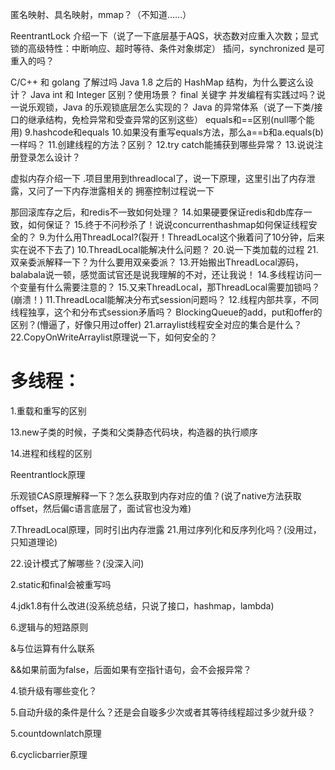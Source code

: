 
匿名映射、具名映射，mmap？（不知道……）

ReentrantLock 介绍一下（说了一下底层基于AQS，状态数对应重入次数；显式锁的高级特性：中断响应、超时等待、条件对象绑定）
插问，synchronized 是可重入的吗？

C/C++ 和 golang 了解过吗
Java 1.8 之后的 HashMap 结构，为什么要这么设计？
Java int 和 Integer 区别？使用场景？
final 关键字
并发编程有实践过吗？说一说乐观锁，Java 的乐观锁底层怎么实现的？
Java 的异常体系（说了一下类/接口的继承结构，免检异常和受查异常的区别这些）
equals和==区别(null哪个能用)
9.hashcode和equals
10.如果没有重写equals方法，那么a==b和a.equals(b)一样吗？
11.创建线程的方法？区别？
12.try catch能捕获到哪些异常？
13.说说注册登录怎么设计？

虚拟内存介绍一下
.项目里用到threadlocal了，说一下原理，这里引出了内存泄露，又问了一下内存泄露相关的
拥塞控制过程说一下

那回滚库存之后，和redis不一致如何处理？
14.如果硬要保证redis和db库存一致，如何保证？
15.终于不问秒杀了！说说concurrenthashmap如何保证线程安全的？
9.为什么用ThreadLocal?(裂开！ThreadLocal这个揪着问了10分钟，后来实在说不下去了)
10.ThreadLocal能解决什么问题？
20.说一下类加载的过程
21.双亲委派解释一下？为什么要用双亲委派？
13.开始搬出ThreadLocal源码，balabala说一顿，感觉面试官还是说我理解的不对，还让我说！
14.多线程访问一个变量有什么需要注意的？
15.又来ThreadLocal，那ThreadLocal需要加锁吗？(崩溃！)
11.ThreadLocal能解决分布式session问题吗？
12.线程内部共享，不同线程独享，这个和分布式session矛盾吗？
BlockingQueue的add，put和offer的区别？(懵逼了，好像只用过offer)
21.arraylist线程安全对应的集合是什么？
22.CopyOnWriteArraylist原理说一下，如何安全的？

# 多线程：



1.重载和重写的区别


13.new子类的时候，子类和父类静态代码块，构造器的执行顺序

14.进程和线程的区别


Reentrantlock原理

乐观锁CAS原理解释一下？怎么获取到内存对应的值？(说了native方法获取offset，然后偏c语言底层了，面试官也没为难)


7.ThreadLocal原理，同时引出内存泄露
21.用过序列化和反序列化吗？(没用过，只知道理论)

22.设计模式了解哪些？(没深入问)

2.static和final会被重写吗

4.jdk1.8有什么改进(没系统总结，只说了接口，hashmap，lambda)



6.逻辑与的短路原则

&与位运算有什么联系

&&如果前面为false，后面如果有空指针语句，会不会报异常？




4.锁升级有哪些变化？

5.自动升级的条件是什么？还是会自璇多少次或者其等待线程超过多少就升级？



5.countdownlatch原理

6.cyclicbarrier原理


